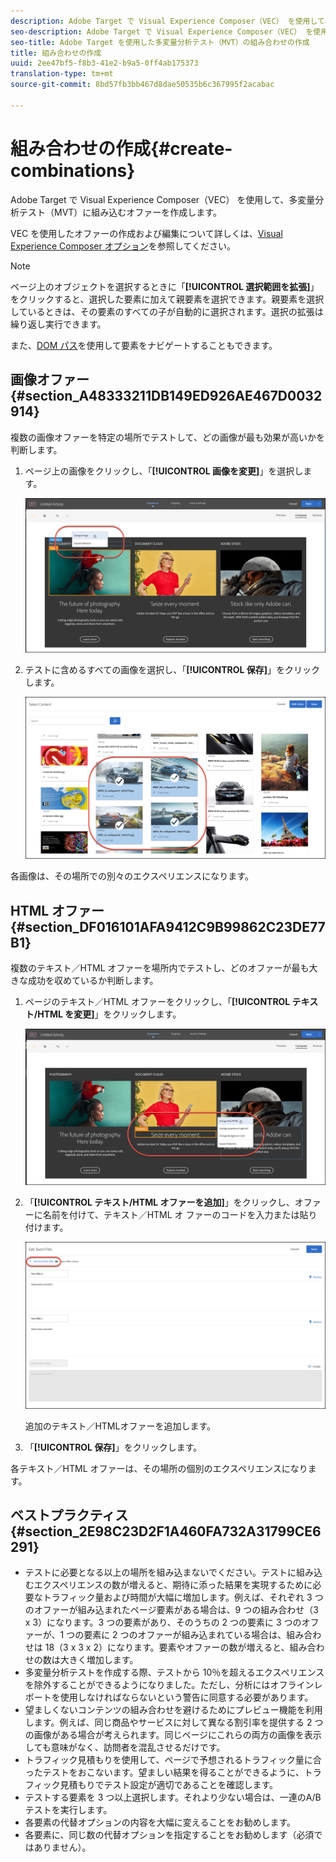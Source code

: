 ```yaml
---
description: Adobe Target で Visual Experience Composer（VEC） を使用して、多変量分析テスト（MVT）に組み込むオファーを作成します。
seo-description: Adobe Target で Visual Experience Composer（VEC） を使用して、多変量分析テスト（MVT）に組み込むオファーを作成します。
seo-title: Adobe Target を使用した多変量分析テスト（MVT）の組み合わせの作成
title: 組み合わせの作成
uuid: 2ee47bf5-f8b3-41e2-b9a5-0ff4ab175373
translation-type: tm+mt
source-git-commit: 8bd57fb3bb467d8dae50535b6c367995f2acabac

---
```



# 組み合わせの作成{#create-combinations}

Adobe Target で Visual Experience Composer（VEC） を使用して、多変量分析テスト（MVT）に組み込むオファーを作成します。

VEC を使用したオファーの作成および編集について詳しくは、[Visual Experience Composer オプション](/help/c-experiences/c-visual-experience-composer/viztarget-options.md)を参照してください。

>[!NOTE]
>
>ページ上のオブジェクトを選択するときに「**[!UICONTROL 選択範囲を拡張]**」をクリックすると、選択した要素に加えて親要素を選択できます。親要素を選択しているときは、その要素のすべての子が自動的に選択されます。選択の拡張は繰り返し実行できます。
>
>また、[DOM パス](/help/c-experiences/c-visual-experience-composer/viztarget-options.md#dom-path)を使用して要素をナビゲートすることもできます。

## 画像オファー {#section_A48333211DB149ED926AE467D0032914}

複数の画像オファーを特定の場所でテストして、どの画像が最も効果が高いかを判断します。

1. ページ上の画像をクリックし、「**[!UICONTROL 画像を変更]**」を選択します。

   ![「画像を変更」オプション](/help/c-activities/c-multivariate-testing/t-create-multivariate-test/assets/changeimage.png)

1. テストに含めるすべての画像を選択し、「**[!UICONTROL 保存]**」をクリックします。

   ![画像を追加するのに使用されるコンテンツを選択ダイアログボックス](/help/c-activities/c-multivariate-testing/t-create-multivariate-test/assets/addimage.png)

各画像は、その場所での別々のエクスペリエンスになります。

## HTML オファー {#section_DF016101AFA9412C9B99862C23DE77B1}

複数のテキスト／HTML オファーを場所内でテストし、どのオファーが最も大きな成功を収めているか判断します。

1. ページのテキスト／HTML オファーをクリックし、「**[!UICONTROL テキスト/HTML を変更]**」をクリックします。

   ![テキスト／HTML を変更](/help/c-activities/c-multivariate-testing/t-create-multivariate-test/assets/changehtml.png)

1. 「**[!UICONTROL テキスト/HTML オファーを追加]**」をクリックし、オファーに名前を付けて、テキスト／HTML オ ファーのコードを入力または貼り付けます。

   ![オファーを編集](/help/c-activities/c-multivariate-testing/t-create-multivariate-test/assets/editoffers.png)

   追加のテキスト／HTMLオファーを追加します。

1. 「**[!UICONTROL 保存]**」をクリックします。

各テキスト／HTML オファーは、その場所の個別のエクスペリエンスになります。

## ベストプラクティス {#section_2E98C23D2F1A460FA732A31799CE6291}

* テストに必要となる以上の場所を組み込まないでください。テストに組み込むエクスペリエンスの数が増えると、期待に添った結果を実現するために必要なトラフィック量および時間が大幅に増加します。例えば、それぞれ 3 つのオファーが組み込まれたページ要素がある場合は、9 つの組み合わせ（3 x 3）になります。3 つの要素があり、そのうちの 2 つの要素に 3 つのオファーが、1 つの要素に 2 つのオファーが組み込まれている場合は、組み合わせは 18（3 x 3 x 2）になります。要素やオファーの数が増えると、組み合わせの数は大きく増加します。
* 多変量分析テストを作成する際、テストから 10％を超えるエクスペリエンスを除外することができるようになりました。ただし、分析にはオフラインレポートを使用しなければならないという警告に同意する必要があります。
* 望ましくないコンテンツの組み合わせを避けるためにプレビュー機能を利用します。例えば、同じ商品やサービスに対して異なる割引率を提供する 2 つの画像がある場合が考えられます。同じページにこれらの両方の画像を表示しても意味がなく、訪問者を混乱させるだけです。
* トラフィック見積もりを使用して、ページで予想されるトラフィック量に合ったテストをおこないます。望ましい結果を得ることができるように、トラフィック見積もりでテスト設定が適切であることを確認します。
* テストする要素を 3 つ以上選択します。それより少ない場合は、一連のA/B テストを実行します。
* 各要素の代替オプションの内容を大幅に変えることをお勧めします。
* 各要素に、同じ数の代替オプションを指定することをお勧めします（必須ではありません）。

